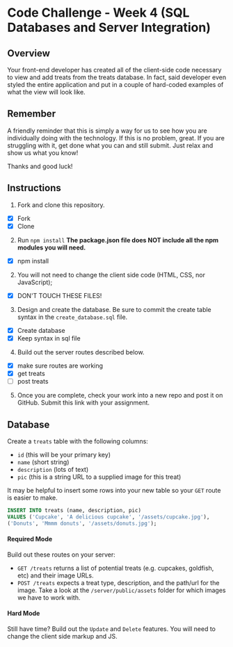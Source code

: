 # Code Challenge - Week 4 (SQL Databases and Server Integration)

## Overview

Your front-end developer has created all of the client-side code necessary to view and add treats from the treats database. In fact, said developer even styled the entire application and put in a couple of hard-coded examples of what the view will look like.


## Remember
A friendly reminder that this is simply a way for us to see how you are individually doing with the technology. If this is no problem, great. If you are struggling with it, get done what you can and still submit. Just relax and show us what you know!

Thanks and good luck!


## Instructions

1. Fork and clone this repository.
- [x] Fork
- [x] Clone
2. Run `npm install` **The package.json file does NOT include all the npm modules you will need.**
- [x] npm install
2. You will not need to change the client side code (HTML, CSS, nor JavaScript);
- [x] DON'T TOUCH THESE FILES!
3. Design and create the database. Be sure to commit the create table syntax in the `create_database.sql` file.
- [x] Create database
- [x] Keep syntax in sql file
4. Build out the server routes described below.
- [x] make sure routes are working
- [x] get treats
- [ ] post treats
5. Once you are complete, check your work into a new repo and post it on GitHub. Submit this link with your assignment.

## Database

Create a `treats` table with the following columns:

* `id` (this will be your primary key)
* `name` (short string)
* `description` (lots of text)
* `pic` (this is a string URL to a supplied image for this treat)

It may be helpful to insert some rows into your new table so your `GET` route is easier to make.

```SQL
INSERT INTO treats (name, description, pic)
VALUES ('Cupcake', 'A delicious cupcake', '/assets/cupcake.jpg'),
('Donuts', 'Mmmm donuts', '/assets/donuts.jpg');
```

#### Required Mode

Build out these routes on your server:

* `GET /treats` returns a list of potential treats (e.g. cupcakes, goldfish, etc) and their image URLs.
* `POST /treats` expects a treat type, description, and the path/url for the image. Take a look at the `/server/public/assets` folder for which images we have to work with.

#### Hard Mode

Still have time? Build out the `Update` and `Delete` features. You will need to change the client side markup and JS.
